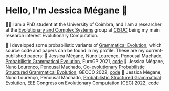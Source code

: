 # Hello, I'm Jessica Mégane 👋

👩‍🎓 I am a PhD student at the University of Coimbra, and I am a researcher at the [Evolutionary and Complex Systems](https://twitter.com/ecoscisuc) group at [CISUC](https://www.cisuc.uc.pt/en) being my main research interest Evolutionary Computation.

💬 I developed some probabilistic variants of [Grammatical Evolution](https://www.springer.com/gp/book/9781402074448), which source code and papers can be found in my profile. These are my current-published papers:
  📄 Jessica Mégane, Nuno Lourenço, Penousal Machado, [Probabilistic Grammatical Evolution](https://link.springer.com/chapter/10.1007/978-3-030-72812-0_13), EuroGP 2021, [code](https://github.com/jessicamegane/pge)
  📄 Jessica Mégane, Nuno Lourenço, Penousal Machado, [Co-evolutionary Probabilistic Structured Grammatical Evolution]([https://link.springer.com/chapter/10.1007/978-3-030-72812-0_13](https://dl.acm.org/doi/abs/10.1145/3512290.3528833)), GECCO 2022, [code](https://github.com/jessicamegane/co-psge)
  📄 Jessica Mégane, Nuno Lourenço, Penousal Machado, [Probabilistic Structured Grammatical Evolution](https://ieeexplore.ieee.org/document/9870397), EEE Congress on Evolutionary Computation (CEC) 2022, [code](https://github.com/jessicamegane/psge)


<!--
**jessicamegane/jessicamegane** is a ✨ _special_ ✨ repository because its `README.md` (this file) appears on your GitHub profile.

Here are some ideas to get you started:

- 🔭 I’m currently working on ...
- 🌱 I’m currently learning ...
- 👯 I’m looking to collaborate on ...
- 🤔 I’m looking for help with ...
- 💬 Ask me about ...
- 📫 How to reach me: ...
- 😄 Pronouns: ...
- ⚡ Fun fact: ...
-->
